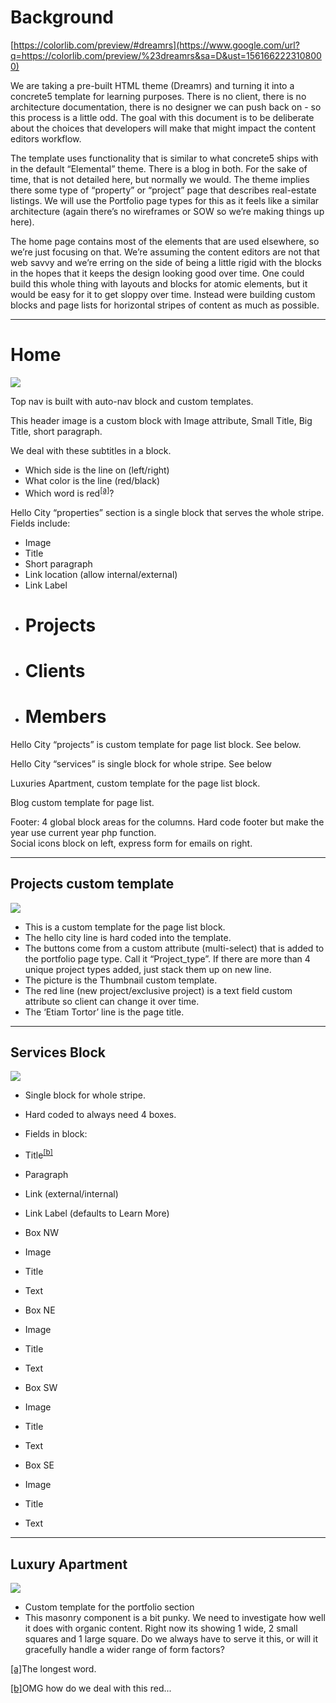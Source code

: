 # Background

[https://colorlib.com/preview/#dreamrs](https://www.google.com/url?q=https://colorlib.com/preview/%23dreamrs&sa=D&ust=1561662223108000)



We are taking a pre-built HTML theme (Dreamrs) and turning it into a concrete5 template for learning purposes. There is no client, there is no architecture documentation, there is no designer we can push back on - so this process is a little odd. The goal with this document is to be deliberate about the choices that developers will make that might impact the content editors workflow.



The template uses functionality that is similar to what concrete5 ships with in the default “Elemental” theme. There is a blog in both. For the sake of time, that is not detailed here, but normally we would. The theme implies there some type of “property” or “project” page that describes real-estate listings. We will use the Portfolio page types for this as it feels like a similar architecture (again there’s no wireframes or SOW so we’re making things up here).



The home page contains most of the elements that are used elsewhere, so we’re just focusing on that. We’re assuming the content editors are not that web savvy and we’re erring on the side of being a little rigid with the blocks in the hopes that it keeps the design looking good over time. One could build this whole thing with layouts and blocks for atomic elements, but it would be easy for it to get sloppy over time. Instead were building custom blocks and page lists for horizontal stripes of content as much as possible.





* * *

# Home

![](images/image4.jpg)

Top nav is built with auto-nav block and custom templates.



This header image is a custom block with Image attribute, Small Title, Big Title, short paragraph.



We deal with these subtitles in a block.

*   Which side is the line on (left/right)
*   What color is the line (red/black)
*   Which word is red<sup>[[a]](#cmnt1)</sup>?



Hello City “properties” section is a single block that serves the whole stripe. Fields include:

*   Image
*   Title 
*   Short paragraph
*   Link location (allow internal/external)
*   Link Label
*   # Projects
*   # Clients
*   # Members



Hello City “projects” is custom template for page list block. See below.



Hello City “services” is single block for whole stripe. See below 



Luxuries Apartment, custom template for the page list block.



Blog custom template for page list.



Footer: 4 global block areas for the columns. Hard code footer but make the year use current year php function.  
Social icons block on left, express form for emails on right.

* * *

## Projects custom template

![](images/image1.jpg)



*   This is a custom template for the page list block.
*   The hello city line is hard coded into the template.
*   The buttons come from a custom attribute (multi-select) that is added to the portfolio page type. Call it “Project_type”. If there are more than 4 unique project types added, just stack them up on new line.
*   The picture is the Thumbnail custom template.
*   The red line (new project/exclusive project) is a text field custom attribute so client can change it over time.
*   The ‘Etiam Tortor’ line is the page title.



* * *


## Services Block

![](images/image2.jpg)



*   Single block for whole stripe.
*   Hard coded to always need 4 boxes.
*   Fields in block:

*   Title<sup>[[b]](#cmnt2)</sup>
*   Paragraph
*   Link (external/internal)
*   Link Label (defaults to Learn More)
*   Box NW

*   Image
*   Title
*   Text

*   Box NE

*   Image
*   Title
*   Text

*   Box SW

*   Image
*   Title
*   Text

*   Box SE

*   Image
*   Title
*   Text



* * *



## Luxury Apartment

![](images/image3.png)

*   Custom template for the portfolio section
*   This masonry component is a bit punky. We need to investigate how well it does with organic content. Right now its showing 1 wide, 2 small squares and 1 large square. Do we always have to serve it this, or will it gracefully handle a wider range of form factors?




[[a]](#cmnt_ref1)The longest word.


[[b]](#cmnt_ref2)OMG how do we deal with this red...
